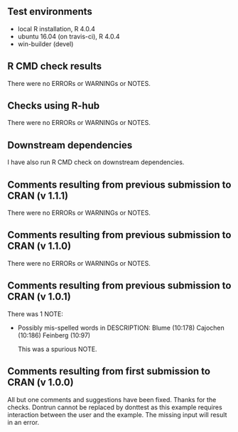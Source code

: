 ## Test environments
* local R installation, R 4.0.4
* ubuntu 16.04 (on travis-ci), R 4.0.4
* win-builder (devel)

## R CMD check results

There were no ERRORs or WARNINGs or NOTES.

## Checks using R-hub

There were no ERRORs or WARNINGs or NOTES.

## Downstream dependencies

I have also run R CMD check on downstream dependencies.

## Comments resulting from previous submission to CRAN (v 1.1.1)

There were no ERRORs or WARNINGs or NOTES. 

## Comments resulting from previous submission to CRAN (v 1.1.0)

There were no ERRORs or WARNINGs or NOTES. 

## Comments resulting from previous submission to CRAN (v 1.0.1)

There was 1 NOTE:

* Possibly mis-spelled words in DESCRIPTION:
    Blume (10:178)
    Cajochen (10:186)
    Feinberg (10:97)

  This was a spurious NOTE.

## Comments resulting from first submission to CRAN (v 1.0.0)

All but one comments and suggestions have been fixed. Thanks for the checks.
Dontrun cannot be replaced by donttest as this example requires interaction between the user and the example. The missing input will result in an error.
